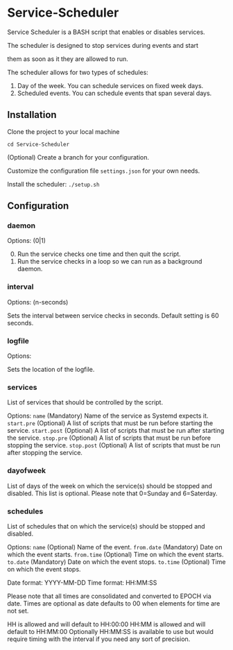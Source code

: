# Service-Scheduler

Service Scheduler is a BASH script that enables or disables services.

The scheduler is designed to stop services during events and start

them as soon as it they are allowed to run.

The scheduler allows for two types of schedules:
1) Day of the week. You can schedule services on fixed week days.
2) Scheduled events. You can schedule events that span several days.

## Installation
Clone the project to your local machine
```git clone git@github.com:Tendermint-Validators/Service-Scheduler.git
cd Service-Scheduler
```

(Optional) Create a branch for your configuration.

Customize the configuration file `settings.json` for your own needs.

Install the scheduler:
```./setup.sh```

## Configuration

### daemon
Options: (0|1)

0. Run the service checks one time and then quit the script.
1. Run the service checks in a loop so we can run as a background daemon.

### interval
Options: (n-seconds)

Sets the interval between service checks in seconds. Default setting is 60 seconds.

### logfile
Options: <filename>

Sets the location of the logfile.

### services
List of services that should be controlled by the script.

Options:
`name` (Mandatory) Name of the service as Systemd expects it.
`start.pre` (Optional) A list of scripts that must be run before starting the service.
`start.post` (Optional) A list of scripts that must be run after starting the service.
`stop.pre` (Optional) A list of scripts that must be run before stopping the service.
`stop.post` (Optional) A list of scripts that must be run after stopping the service.

### dayofweek
List of days of the week on which the service(s) should be stopped and disabled.
This list is optional. Please note that 0=Sunday and 6=Saterday.

### schedules
List of schedules that on which the service(s) should be stopped and disabled.

Options:
`name` (Optional) Name of the event.
`from.date` (Mandatory) Date on which the event starts.
`from.time` (Optional) Time on which the event starts.
`to.date` (Mandatory) Date on which the event stops.
`to.time` (Optional) Time on which the event stops.

Date format: YYYY-MM-DD
Time format: HH:MM:SS

Please note that all times are consolidated and converted to EPOCH via date. Times are
optional as date defaults to 00 when elements for time are not set.

HH is allowed and will default to HH:00:00
HH:MM is allowed and will default to HH:MM:00
Optionally HH:MM:SS is available to use but would require timing with the interval if you
need any sort of precision.
